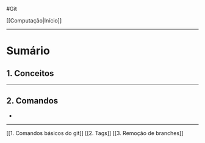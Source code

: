 
#Git 

[[Computação|Início]]

---

# Sumário

## 1. Conceitos

---

## 2. Comandos

- 

---

[[1. Comandos básicos do git]]
[[2. Tags]]
[[3. Remoção de branches]]